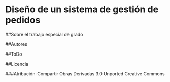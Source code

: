 # Diseño de un sistema de gestión de pedidos 

##Sobre el trabajo especial de grado 


##Autores

##ToDo

##Licencia

###Atribución-Compartir Obras Derivadas  3.0 Unported  Creative Commons
